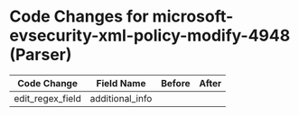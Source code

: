# Code Changes for microsoft-evsecurity-xml-policy-modify-4948 (Parser)

| Code Change | Field Name | Before | After |
|-------------|------------|--------|-------|
| edit_regex_field | additional_info |  |  |